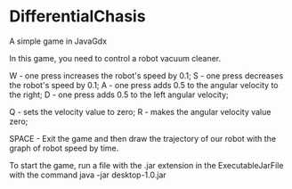 # DifferentialChasis
A simple game in JavaGdx

In this game, you need to control a robot vacuum cleaner.

W - one press increases the robot's speed by 0.1;
S - one press decreases the robot's speed by 0.1;
A - one press adds 0.5 to the angular velocity to the right;
D - one press adds 0.5 to the left angular velocity;

Q - sets the velocity value to zero;
R - makes the angular velocity value zero;

SPACE - Exit the game and then draw the trajectory of our robot with the graph of robot speed by time.

To start the game, run a file with the .jar extension in the ExecutableJarFile with the command java -jar desktop-1.0.jar
